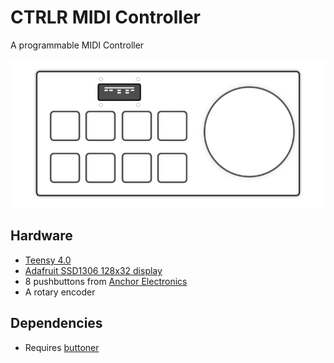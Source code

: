 # CTRLR MIDI Controller

A programmable MIDI Controller

![CTRLR](ctrlr.png)

## Hardware

- [Teensy 4.0](https://www.pjrc.com/store/teensy40.html)
- [Adafruit SSD1306 128x32 display](https://www.adafruit.com/product/661)
- 8 pushbuttons from [Anchor Electronics](https://anchor-electronics.com/)
- A rotary encoder


## Dependencies

- Requires [buttoner](https://github.com/andypayne/buttoner)


